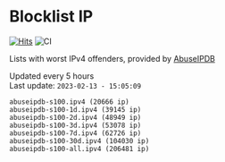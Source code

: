 # Blocklist IP

[![Hits](https://hits.seeyoufarm.com/api/count/incr/badge.svg?url=https%3A%2F%2Fgithub.com%2Fborestad%2Fblocklist-ip%2F&count_bg=%2379C83D&title_bg=%23555555&icon=&icon_color=%23E7E7E7&title=hits&edge_flat=false)](https://hits.seeyoufarm.com)  ![CI](https://img.shields.io/github/workflow/status/borestad/blocklist-ip/CI?style=flat-square)

Lists with worst IPv4 offenders, provided by [AbuseIPDB](https://www.abuseipdb.com/)

<!-- FOOTER-PLACEHOLDER -->
Updated every 5 hours<br>
Last update: `2023-02-13 - 15:05:09`
```
abuseipdb-s100.ipv4 (20666 ip)
abuseipdb-s100-1d.ipv4 (39145 ip)
abuseipdb-s100-2d.ipv4 (48949 ip)
abuseipdb-s100-3d.ipv4 (53078 ip)
abuseipdb-s100-7d.ipv4 (62726 ip)
abuseipdb-s100-30d.ipv4 (104030 ip)
abuseipdb-s100-all.ipv4 (206481 ip)
```
